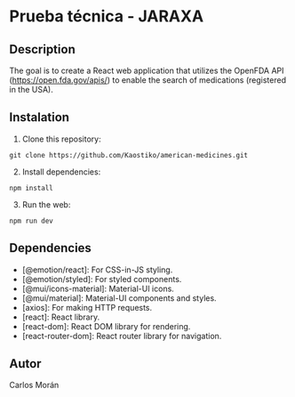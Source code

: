 # Prueba técnica - JARAXA

## Description

The goal is to create a React web application that utilizes the OpenFDA API (https://open.fda.gov/apis/) to enable the search of medications (registered in the USA).

## Instalation

1. Clone this repository:

```
git clone https://github.com/Kaostiko/american-medicines.git
```

2. Install dependencies:

```
npm install
```

3. Run the web:

```
npm run dev
```

## Dependencies

- [@emotion/react]: For CSS-in-JS styling.
- [@emotion/styled]: For styled components.
- [@mui/icons-material]: Material-UI icons.
- [@mui/material]: Material-UI components and styles.
- [axios]: For making HTTP requests.
- [react]: React library.
- [react-dom]: React DOM library for rendering.
- [react-router-dom]: React router library for navigation.

## Autor

Carlos Morán
